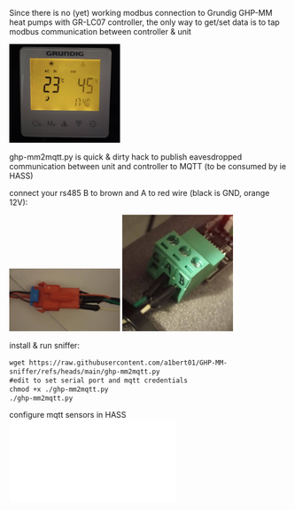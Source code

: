 Since there is no (yet) working modbus connection to Grundig GHP-MM heat pumps with GR-LC07 controller, the only way to get/set data is to tap  modbus communication between controller & unit

<img src='images/gr-lc07.jpg' width='200'>

ghp-mm2mqtt.py is quick & dirty hack to publish eavesdropped communication between unit and controller to MQTT (to be consumed by ie HASS)


connect your rs485 B to brown and A to red wire (black is GND, orange 12V):

<img src='images/jst-connector.jpg' width='200'> 
<img src='images/modbus2usb.jpg' width='200'>

install & run sniffer:

```
wget https://raw.githubusercontent.com/a1bert01/GHP-MM-sniffer/refs/heads/main/ghp-mm2mqtt.py
#edit to set serial port and mqtt credentials
chmod +x ./ghp-mm2mqtt.py
./ghp-mm2mqtt.py
```

configure mqtt sensors in HASS ![docs/hass-sensors.txt](docs/hass-sensors.txt)
